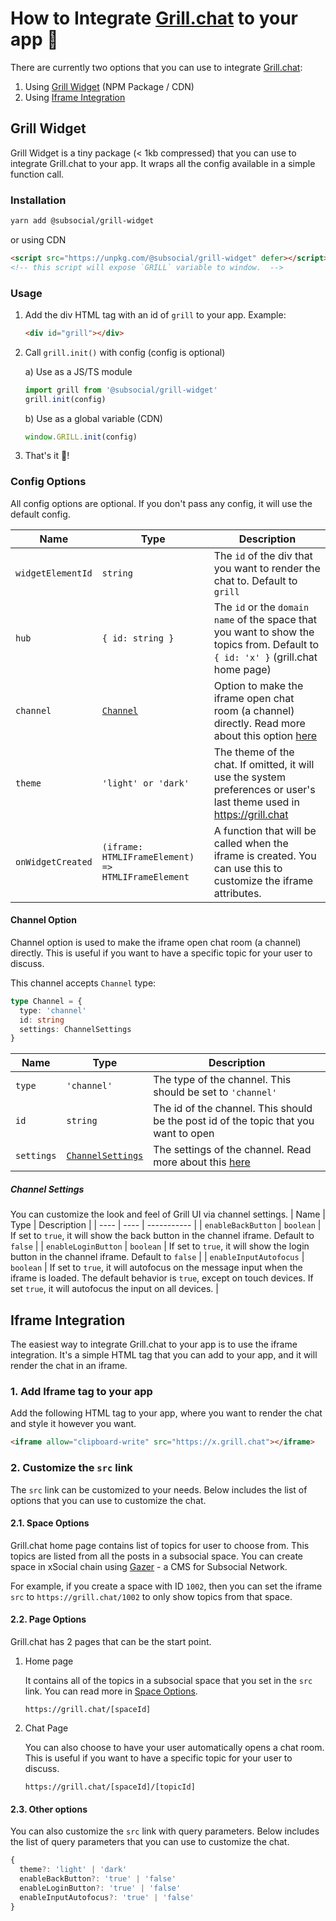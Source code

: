 # How to Integrate [Grill.chat](http://grill.chat/) to your app 🤝

There are currently two options that you can use to integrate [Grill.chat](http://grill.chat/):

1. Using [Grill Widget](#grill-widget) (NPM Package / CDN)
2. Using [Iframe Integration](#iframe-integration)

## Grill Widget

Grill Widget is a tiny package (< 1kb compressed) that you can use to integrate Grill.chat to your app. It wraps all the config available in a simple function call.

### Installation

```bash
yarn add @subsocial/grill-widget
```

or using CDN

```html
<script src="https://unpkg.com/@subsocial/grill-widget" defer></script>
<!-- this script will expose `GRILL` variable to window.  -->
```

### Usage

1. Add the div HTML tag with an id of `grill` to your app. Example:

   ```html
   <div id="grill"></div>
   ```

2. Call `grill.init()` with config (config is optional)

   a) Use as a JS/TS module

   ```js
   import grill from '@subsocial/grill-widget'
   grill.init(config)
   ```

   b) Use as a global variable (CDN)

   ```js
   window.GRILL.init(config)
   ```

3. That's it 🥳!

### Config Options

All config options are optional. If you don't pass any config, it will use the default config.

| Name              | Type                                               | Description                                                                                                                       |
| ----------------- | -------------------------------------------------- | --------------------------------------------------------------------------------------------------------------------------------- |
| `widgetElementId` | `string`                                           | The `id` of the div that you want to render the chat to. Default to `grill`                                                       |
| `hub`             | `{ id: string }`                                   | The `id` or the `domain name` of the space that you want to show the topics from. Default to `{ id: 'x' }` (grill.chat home page) |
| `channel`         | [`Channel`](#channel-option)                       | Option to make the iframe open chat room (a channel) directly. Read more about this option [here](#channel-option)                |
| `theme`           | `'light' or 'dark'`                                | The theme of the chat. If omitted, it will use the system preferences or user's last theme used in <https://grill.chat>           |
| `onWidgetCreated` | `(iframe: HTMLIFrameElement) => HTMLIFrameElement` | A function that will be called when the iframe is created. You can use this to customize the iframe attributes.                   |

#### Channel Option

Channel option is used to make the iframe open chat room (a channel) directly. This is useful if you want to have a specific topic for your user to discuss.

This channel accepts `Channel` type:

```ts
type Channel = {
  type: 'channel'
  id: string
  settings: ChannelSettings
}
```

| Name       | Type                                   | Description                                                                          |
| ---------- | -------------------------------------- | ------------------------------------------------------------------------------------ |
| `type`     | `'channel'`                            | The type of the channel. This should be set to `'channel'`                           |
| `id`       | `string`                               | The id of the channel. This should be the post id of the topic that you want to open |
| `settings` | [`ChannelSettings`](#channel-settings) | The settings of the channel. Read more about this [here](#channel-settings)          |

##### Channel Settings

You can customize the look and feel of Grill UI via channel settings.
| Name | Type | Description |
| ---- | ---- | ----------- |
| `enableBackButton` | `boolean` | If set to `true`, it will show the back button in the channel iframe. Default to `false` |
| `enableLoginButton` | `boolean` | If set to `true`, it will show the login button in the channel iframe. Default to `false` |
| `enableInputAutofocus` | `boolean` | If set to `true`, it will autofocus on the message input when the iframe is loaded. The default behavior is `true`, except on touch devices. If set `true`, it will autofocus the input on all devices. |

## Iframe Integration

The easiest way to integrate Grill.chat to your app is to use the iframe integration. It's a simple HTML tag that you can add to your app, and it will render the chat in an iframe.

### 1. Add Iframe tag to your app

Add the following HTML tag to your app, where you want to render the chat and style it however you want.

```html
<iframe allow="clipboard-write" src="https://x.grill.chat"></iframe>
```

### 2. Customize the `src` link

The `src` link can be customized to your needs. Below includes the list of options that you can use to customize the chat.

#### 2.1. Space Options

Grill.chat home page contains list of topics for user to choose from. This topics are listed from all the posts in a subsocial space. You can create space in xSocial chain using [Gazer](https://x.gazer.app/) - a CMS for Subsocial Network.

For example, if you create a space with ID `1002`, then you can set the iframe `src` to `https://grill.chat/1002` to only show topics from that space.

#### 2.2. Page Options

Grill.chat has 2 pages that can be the start point.

1. Home page

   It contains all of the topics in a subsocial space that you set in the `src` link. You can read more in [Space Options](#21-space-options).

   ```
   https://grill.chat/[spaceId]
   ```

2. Chat Page

   You can also choose to have your user automatically opens a chat room. This is useful if you want to have a specific topic for your user to discuss.

   ```
   https://grill.chat/[spaceId]/[topicId]
   ```

#### 2.3. Other options

You can also customize the `src` link with query parameters. Below includes the list of query parameters that you can use to customize the chat.

```ts
{
  theme?: 'light' | 'dark'
  enableBackButton?: 'true' | 'false'
  enableLoginButton?: 'true' | 'false'
  enableInputAutofocus?: 'true' | 'false'
}
```
